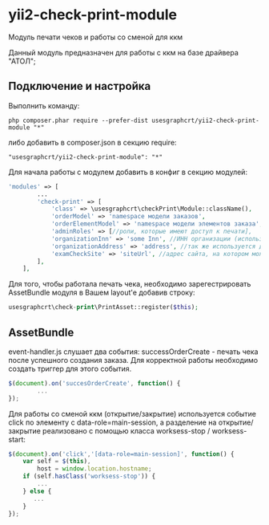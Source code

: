 # yii2-check-print-module
Модуль печати чеков и работы со сменой для ккм


Данный модуль предназначен для работы с ккм на базе драйвера "АТОЛ";

## Подключение и настройка

Выполнить команду:
```
php composer.phar require --prefer-dist usesgraphcrt/yii2-check-print-module "*"
```

либо добавить в composer.json в секцию require:

```
"usesgraphcrt/yii2-check-print-module": "*"
```

Для начала работы с модулем добавить в конфиг в секцию модулей:

```php
'modules' => [
        ...
        'check-print' => [
            'class' => \usesgraphcrt\checkPrint\Module::className(),
            'orderModel' => 'namespace модели заказов',
            'orderElementModel' => 'namespace модели элементов заказа',
            'adminRoles' => [//роли, которые имеют доступ к печати],
            'organizationInn' => 'some Inn', //ИНН организации (используется для печати на чеке)
            'organizationAddress' => 'address', //так же используется для печати на чеке
            'examCheckSite' => 'siteUrl', //адрес сайта, на котором можно проверить достоверность чека
        ],
    ],
```
Для того, чтобы работала печать чека, необходимо зарегестрировать AssetBundle модуля в Вашем layout'e добавив строку:
```php
usesgraphcrt\check-print\PrintAsset::register($this);
```

## AssetBundle
event-handler.js слушает два события:
successOrderCreate - печать чека после успешного создания заказа. Для корректной работы необходимо создать триггер для этого события.
```javaScript
$(document).on('succesOrderCreate', function() {
        ...
});
```
Для работы со сменой ккм (открытие/закрытие) используется событие click по элементу с data-role=main-session,
а разделение на открытие/закрытие реализовано с помощью класса worksess-stop / worksess-start:
```javaScript
$(document).on('click','[data-role=main-session]', function() {
    var self = $(this),
        host = window.location.hostname;
    if (self.hasClass('worksess-stop')) {
        ...
    } else {
       ...
    }
});
```
